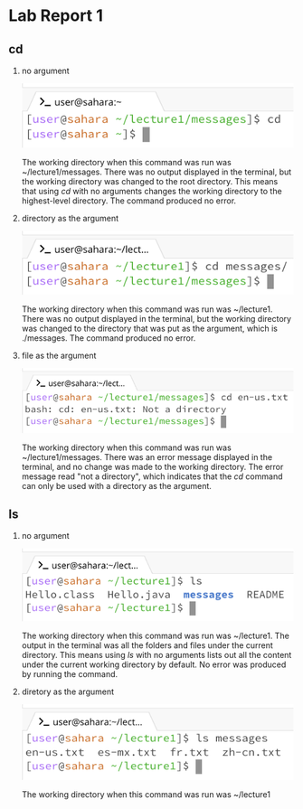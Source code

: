 # Lab Report 1

## cd

1. no argument
   
   ![Image](lab-report-1-images/cd_no_arg.png)

   The working directory when this command was run was ~/lecture1/messages. There was no output displayed in the terminal, but the working directory was changed to the root directory. This means that using *cd* with no arguments changes the working directory to the highest-level directory. The command produced no error.

2. directory as the argument

   ![Image](lab-report-1-images/cd_directory.png)

   The working directory when this command was run was ~/lecture1. There was no output displayed in the terminal, but the working directory was changed to the directory that was put as the argument, which is ./messages. The command produced no error.
   
3. file as the argument

   ![Image](lab-report-1-images/cd_file.png)

   The working directory when this command was run was ~/lecture1/messages. There was an error message displayed in the terminal, and no change was made to the working directory. The error message read "not a directory", which indicates that the *cd* command can only be used with a directory as the argument.

## ls

1. no argument

   ![Image](lab-report-1-images/ls_no_arg.png)

   The working directory when this command was run was ~/lecture1. The output in the terminal was all the folders and files under the current directory. This means using *ls* with no arguments lists out all the content under the current working directory by default. No error was produced by running the command.

2. diretory as the argument

    ![Image](lab-report-1-images/ls_directory.png)

    The working directory when this command was run was ~/lecture1
